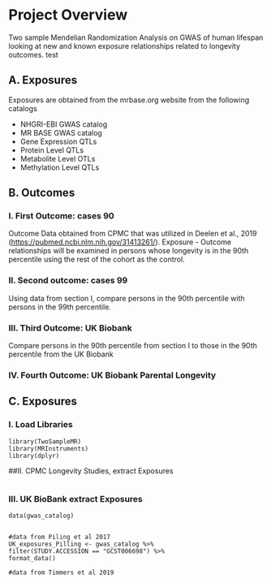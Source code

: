 # Project Overview
Two sample Mendelian Randomization Analysis on GWAS of human lifespan looking at new and known exposure relationships related to longevity outcomes.
test
## A. Exposures

Exposures are obtained from the mrbase.org website from the following catalogs
  - NHGRI-EBI GWAS catalog
  - MR BASE GWAS catalog
  - Gene Expression QTLs
  - Protein Level QTLs
  - Metabolite Level OTLs
  - Methylation Level QTLs

## B. Outcomes

### I. First Outcome: cases 90

Outcome Data obtained from CPMC that was utilized in Deelen et al., 2019 (https://pubmed.ncbi.nlm.nih.gov/31413261/). Exposure - Outcome relationships will be examined in persons whose longevity is in the 90th percentile using the rest of the cohort as the control.


### II. Second outcome: cases 99

Using data from section I, compare persons in the 90th percentile with persons in the 99th percentile. 

### III. Third Outcome: UK Biobank

Compare persons in the 90th percentile from section I to those in the 90th percentile from the UK Biobank

### IV. Fourth Outcome: UK Biobank Parental Longevity
## C. Exposures

### I. Load Libraries
```{r}
library(TwoSampleMR)
library(MRInstruments)
library(dplyr)
```
##II. CPMC Longevity Studies, extract Exposures

```{r}

```


### III. UK BioBank extract Exposures

```{r}
data(gwas_catalog)


#data from Piling et al 2017
UK_exposures_Pilling <- gwas_catalog %>%
filter(STUDY.ACCESSION == "GCST006698") %>%
format_data()

#data from Timmers et al 2019




```